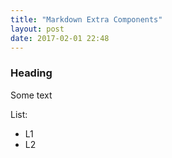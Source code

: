 ```yaml
---
title: "Markdown Extra Components"
layout: post
date: 2017-02-01 22:48
---
```


### Heading

Some text

List:
- L1
- L2
